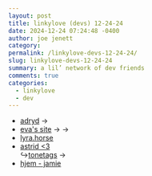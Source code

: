 ```yaml
---
layout: post
title: 𝚕𝚒𝚗𝚔𝚢𝚕𝚘𝚟𝚎 (𝚍𝚎𝚟𝚜) 𝟷𝟸-𝟸𝟺-𝟸𝟺
date: 2024-12-24 07:24:48 -0400
author: joe jenett
category: 
permalink: /𝚕𝚒𝚗𝚔𝚢𝚕𝚘𝚟𝚎-𝚍𝚎𝚟𝚜-𝟷𝟸-𝟸𝟺-𝟸𝟺/
slug: 𝚕𝚒𝚗𝚔𝚢𝚕𝚘𝚟𝚎-𝚍𝚎𝚟𝚜-𝟷𝟸-𝟸𝟺-𝟸𝟺
summary: a lil’ network of dev friends
comments: true
categories:
  - linkylove
  - dev
---
```

<ul class="linkylove">
	<li><a title="Ariana" href="https://adryd.com/">adryd</a> <span title="led to site shown below">&#8594;</span></li>
	<li><a title="eva" href="https://kibty.town/">eva's site</a> <span title="led to sites shown below">&#8594; &#8594;</span></li>
	<li><a title="lyra" href="https://lyra.horse/">lyra.horse</a></li>
	<li><a title="Astrid" href="https://www.astrid.sh/">astrid <3</a><br>&#8618;<a title="project by astrid" href="https://www.tonetags.xyz/">tonetags</a> <span title="led to site shown below">&#8594;</span></li>
	<li><a title="Jamie Hildreth" href="https://jamie.rs/">hjem - jamie</a></li>
</ul>
<a href="https://brid.gy/publish/mastodon"></a>